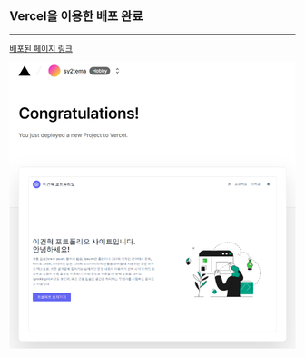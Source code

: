 ## Vercel을 이용한 배포 완료
---


[배포된 페이지 링크](https://next-fortpolio.vercel.app/)


![Vercel을 이용한 배포 완료](/public/Complete%20deploy%20using%20vercel.png)